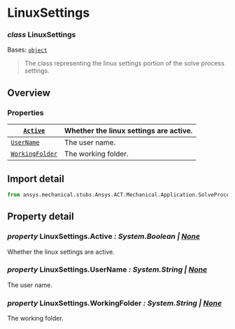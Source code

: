 <a id="linuxsettings"></a>

# LinuxSettings

<a id="LinuxSettings"></a>

### *class* LinuxSettings

Bases: [`object`](https://docs.python.org/3/library/functions.html#object)

> The class representing the linux settings portion of the solve process settings.

> <!-- !! processed by numpydoc !! -->

<a id="overview"></a>

## Overview

### Properties

| [`Active`](#LinuxSettings.Active)               | Whether the linux settings are active.   |
|-------------------------------------------------|------------------------------------------|
| [`UserName`](#LinuxSettings.UserName)           | The user name.                           |
| [`WorkingFolder`](#LinuxSettings.WorkingFolder) | The working folder.                      |

<a id="import-detail"></a>

## Import detail

```python
from ansys.mechanical.stubs.Ansys.ACT.Mechanical.Application.SolveProcessSettings import LinuxSettings
```

<a id="property-detail"></a>

## Property detail

<a id="LinuxSettings.Active"></a>

### *property* LinuxSettings.Active *: System.Boolean | [None](https://docs.python.org/3/library/constants.html#None)*

Whether the linux settings are active.

<!-- !! processed by numpydoc !! -->

<a id="LinuxSettings.UserName"></a>

### *property* LinuxSettings.UserName *: System.String | [None](https://docs.python.org/3/library/constants.html#None)*

The user name.

<!-- !! processed by numpydoc !! -->

<a id="LinuxSettings.WorkingFolder"></a>

### *property* LinuxSettings.WorkingFolder *: System.String | [None](https://docs.python.org/3/library/constants.html#None)*

The working folder.

<!-- !! processed by numpydoc !! -->
